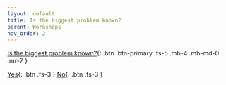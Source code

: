 ```yaml
---
layout: default
title: Is the biggest problem known?
parent: Workshops
nav_order: 2
---
```


[Is the biggest problem known?](){: .btn .btn-primary .fs-5 .mb-4 .mb-md-0 .mr-2 }

[Yes](http://example.com/){: .btn .fs-3 }
[No](http://example.com/){: .btn .fs-3 }
